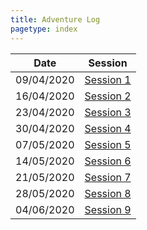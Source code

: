 ```yaml
---
title: Adventure Log
pagetype: index
---
```


| Date       | Session                    |
| ---------- | -------------------------- |
| 09/04/2020 | [Session 1](Session1.html) |
| 16/04/2020 | [Session 2](Session2.html) |
| 23/04/2020 | [Session 3](Session3.html) |
| 30/04/2020 | [Session 4](Session4.html) |
| 07/05/2020 | [Session 5](Session5.html) |
| 14/05/2020 | [Session 6](Session6.html) |
| 21/05/2020 | [Session 7](Session7.html) |
| 28/05/2020 | [Session 8](Session8.html) |
| 04/06/2020 | [Session 9](Session9.html) |
